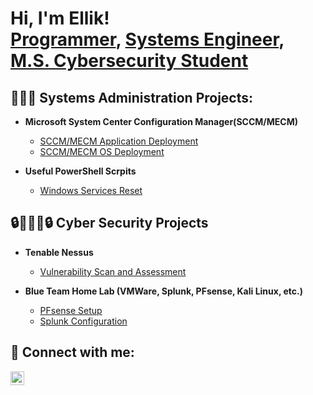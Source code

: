 <h1>Hi, I'm Ellik! <br/><a href="https://github.com/ellikt1">Programmer</a>, <a href="https://www.linkedin.com/in/ellik-trotman-a575581ba">Systems Engineer</a>, <a href="https://www.linkedin.com/in/ellik-trotman-a575581ba">M.S. Cybersecurity Student</a></h1>

<h2>👨🏿‍💻 Systems Administration Projects:</h2>

- <b>Microsoft System Center Configuration Manager(SCCM/MECM)</b>
  - [SCCM/MECM Application Deployment](https://github.com/ellikt1/SCCM-MECM-Application-Deployment.git)
  - [SCCM/MECM OS Deployment](https://github.com/ellikt1/SCCM-MECM-OS-Deployment.git)

- <b>Useful PowerShell Scrpits</b>
  - [Windows Services Reset]()


<h2>🔒👨🏿‍💻🔒 Cyber Security Projects</h2>

- <b>Tenable Nessus</b>
  - [Vulnerability Scan and Assessment]()

- <b>Blue Team Home Lab (VMWare, Splunk, PFsense, Kali Linux, etc.)</b>
  - [PFsense Setup]()
  - [Splunk Configuration]()


<h2> 🤳 Connect with me:</h2>


[<img align="left" alt="EllikTrotman | LinkedIn" width="22px" src="https://cdn.jsdelivr.net/npm/simple-icons@v3/icons/linkedin.svg" />][linkedin]



[linkedin]: https://www.linkedin.com/in/ellik-trotman-a575581ba

<!--
**joshmadakor1/joshmadakor1** is a ✨ _special_ ✨ repository because its `README.md` (this file) appears on your GitHub profile.

Here are some ideas to get you started:

- 🔭 I’m currently working on ...
- 🌱 I’m currently learning ...
- 👯 I’m looking to collaborate on ...
- 🤔 I’m looking for help with ...
- 💬 Ask me about ...
- 📫 How to reach me: ...
- 😄 Pronouns: ...
- ⚡ Fun fact: ...
-->

